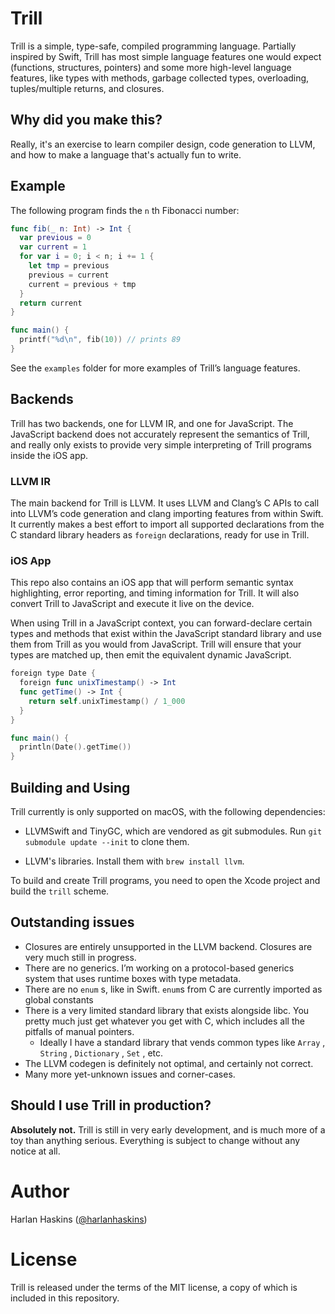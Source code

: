 # Trill

Trill is a simple, type-safe, compiled programming language. Partially inspired by Swift, Trill has most simple language features one would expect (functions, structures, pointers) and some more high-level language features, like types with methods, garbage collected types, overloading,  tuples/multiple returns, and closures.

## Why did you make this?

Really, it's an exercise to learn compiler design, code generation to LLVM,
and how to make a language that's actually fun to write.

## Example

The following program finds the `n` th Fibonacci number:

```swift
func fib(_ n: Int) -> Int {
  var previous = 0
  var current = 1
  for var i = 0; i < n; i += 1 {
    let tmp = previous
    previous = current
    current = previous + tmp
  }
  return current
}

func main() {
  printf("%d\n", fib(10)) // prints 89
}
```
See the `examples` folder for more examples of Trill’s language features.


## Backends

Trill has two backends, one for LLVM IR, and one for JavaScript. The JavaScript backend does not accurately represent the semantics of Trill, and really only exists to provide very simple interpreting of Trill programs inside the iOS app.

### LLVM IR
The main backend for Trill is LLVM. It uses LLVM and Clang’s C APIs to call into LLVM’s code generation and clang importing features from within Swift. It currently makes a best effort to import all supported declarations from the C standard library headers as `foreign` declarations, ready for use in Trill.

### iOS App
This repo also contains an iOS app that will perform semantic syntax highlighting, error reporting, and timing information for Trill. It will also convert Trill to JavaScript and execute it live on the device.

When using Trill in a JavaScript context, you can forward-declare certain types and methods that exist within the JavaScript standard library and use them from Trill as you would from JavaScript. Trill will ensure that your types are matched up, then emit the equivalent dynamic JavaScript.

```swift
foreign type Date {
  foreign func unixTimestamp() -> Int
  func getTime() -> Int {
    return self.unixTimestamp() / 1_000
  }
}

func main() {
  println(Date().getTime())
}
```

## Building and Using

Trill currently is only supported on macOS, with the following dependencies:

- LLVMSwift and TinyGC, which are vendored as git submodules. Run `git
  submodule update --init` to clone them.

- LLVM's libraries. Install them with `brew install llvm`.

To build and create Trill programs, you need to open the Xcode project and
build the `trill` scheme.

## Outstanding issues

- Closures are entirely unsupported in the LLVM backend. Closures are very much still in progress.
- There are no generics. I’m working on a protocol-based generics system that uses runtime boxes with type metadata.
- There are no `enum` s, like in Swift. `enum`s from C are currently imported as global constants
- There is a very limited standard library that exists alongside libc. You pretty much just get whatever you get with C, which includes all the pitfalls of manual pointers.
  - Ideally I have a standard library that vends common types like `Array` , `String` , `Dictionary` , `Set` , etc.
- The LLVM codegen is definitely not optimal, and certainly not correct.
- Many more yet-unknown issues and corner-cases.


## Should I use Trill in production?

**Absolutely not.** Trill is still in very early development, and is much more of a toy than anything serious. Everything is subject to change without any notice at all.

# Author

Harlan Haskins ([@harlanhaskins](https://github.com/harlanhaskins))


# License

Trill is released under the terms of the MIT license, a copy of which is included in this repository.
